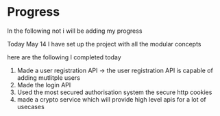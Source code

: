 # Progress

In the following not i will be adding my progress

Today May 14 I have set up the project with all the modular concepts

here are the following I completed today

1. Made a user registration API -> the user registration API is capable of adding mutlitple users
1. Made the login API
1. Used the most secured authorisation system the secure http cookies
1. made a crypto service which will provide high level apis for a lot of usecases

